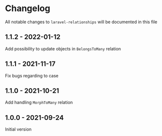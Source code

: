 # Changelog

All notable changes to `laravel-relationships` will be documented in this file

## 1.1.2 - 2022-01-12

Add possibility to update objects in `BelongsToMany` relation

## 1.1.1 - 2021-11-17

Fix bugs regarding to case

## 1.1.0 - 2021-10-21

Add handling `MorphToMany` relation

## 1.0.0 - 2021-09-24

Initial version
